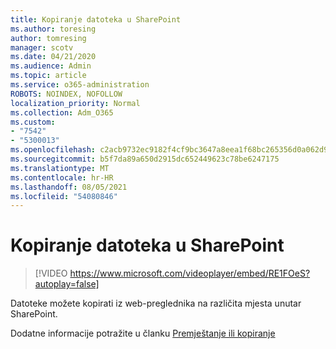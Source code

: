 ```yaml
---
title: Kopiranje datoteka u SharePoint
ms.author: toresing
author: tomresing
manager: scotv
ms.date: 04/21/2020
ms.audience: Admin
ms.topic: article
ms.service: o365-administration
ROBOTS: NOINDEX, NOFOLLOW
localization_priority: Normal
ms.collection: Adm_O365
ms.custom:
- "7542"
- "5300013"
ms.openlocfilehash: c2acb9732ec9182f4cf9bc3647a8eea1f68bc265356d0a062d9c9e86aedf66a1
ms.sourcegitcommit: b5f7da89a650d2915dc652449623c78be6247175
ms.translationtype: MT
ms.contentlocale: hr-HR
ms.lasthandoff: 08/05/2021
ms.locfileid: "54080846"
---
```

# <a name="copy-files-to-sharepoint"></a>Kopiranje datoteka u SharePoint

> [!VIDEO https://www.microsoft.com/videoplayer/embed/RE1FOeS?autoplay=false]

Datoteke možete kopirati iz web-preglednika na različita mjesta unutar SharePoint.

Dodatne informacije potražite u članku [Premještanje ili kopiranje](https://support.microsoft.com/office/00e2f483-4df3-46be-a861-1f5f0c1a87bc)
